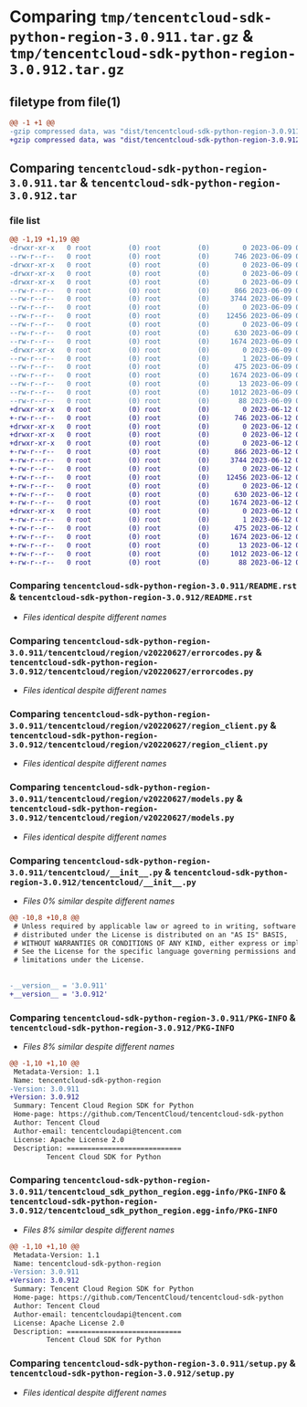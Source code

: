 # Comparing `tmp/tencentcloud-sdk-python-region-3.0.911.tar.gz` & `tmp/tencentcloud-sdk-python-region-3.0.912.tar.gz`

## filetype from file(1)

```diff
@@ -1 +1 @@
-gzip compressed data, was "dist/tencentcloud-sdk-python-region-3.0.911.tar", last modified: Fri Jun  9 02:25:09 2023, max compression
+gzip compressed data, was "dist/tencentcloud-sdk-python-region-3.0.912.tar", last modified: Mon Jun 12 03:09:55 2023, max compression
```

## Comparing `tencentcloud-sdk-python-region-3.0.911.tar` & `tencentcloud-sdk-python-region-3.0.912.tar`

### file list

```diff
@@ -1,19 +1,19 @@
-drwxr-xr-x   0 root         (0) root         (0)        0 2023-06-09 02:25:09.000000 tencentcloud-sdk-python-region-3.0.911/
--rw-r--r--   0 root         (0) root         (0)      746 2023-06-09 02:25:09.000000 tencentcloud-sdk-python-region-3.0.911/README.rst
-drwxr-xr-x   0 root         (0) root         (0)        0 2023-06-09 02:25:09.000000 tencentcloud-sdk-python-region-3.0.911/tencentcloud/
-drwxr-xr-x   0 root         (0) root         (0)        0 2023-06-09 02:25:09.000000 tencentcloud-sdk-python-region-3.0.911/tencentcloud/region/
-drwxr-xr-x   0 root         (0) root         (0)        0 2023-06-09 02:25:09.000000 tencentcloud-sdk-python-region-3.0.911/tencentcloud/region/v20220627/
--rw-r--r--   0 root         (0) root         (0)      866 2023-06-09 02:25:09.000000 tencentcloud-sdk-python-region-3.0.911/tencentcloud/region/v20220627/errorcodes.py
--rw-r--r--   0 root         (0) root         (0)     3744 2023-06-09 02:25:09.000000 tencentcloud-sdk-python-region-3.0.911/tencentcloud/region/v20220627/region_client.py
--rw-r--r--   0 root         (0) root         (0)        0 2023-06-09 02:25:09.000000 tencentcloud-sdk-python-region-3.0.911/tencentcloud/region/v20220627/__init__.py
--rw-r--r--   0 root         (0) root         (0)    12456 2023-06-09 02:25:09.000000 tencentcloud-sdk-python-region-3.0.911/tencentcloud/region/v20220627/models.py
--rw-r--r--   0 root         (0) root         (0)        0 2023-06-09 02:25:09.000000 tencentcloud-sdk-python-region-3.0.911/tencentcloud/region/__init__.py
--rw-r--r--   0 root         (0) root         (0)      630 2023-06-09 02:25:09.000000 tencentcloud-sdk-python-region-3.0.911/tencentcloud/__init__.py
--rw-r--r--   0 root         (0) root         (0)     1674 2023-06-09 02:25:09.000000 tencentcloud-sdk-python-region-3.0.911/PKG-INFO
-drwxr-xr-x   0 root         (0) root         (0)        0 2023-06-09 02:25:09.000000 tencentcloud-sdk-python-region-3.0.911/tencentcloud_sdk_python_region.egg-info/
--rw-r--r--   0 root         (0) root         (0)        1 2023-06-09 02:25:09.000000 tencentcloud-sdk-python-region-3.0.911/tencentcloud_sdk_python_region.egg-info/dependency_links.txt
--rw-r--r--   0 root         (0) root         (0)      475 2023-06-09 02:25:09.000000 tencentcloud-sdk-python-region-3.0.911/tencentcloud_sdk_python_region.egg-info/SOURCES.txt
--rw-r--r--   0 root         (0) root         (0)     1674 2023-06-09 02:25:09.000000 tencentcloud-sdk-python-region-3.0.911/tencentcloud_sdk_python_region.egg-info/PKG-INFO
--rw-r--r--   0 root         (0) root         (0)       13 2023-06-09 02:25:09.000000 tencentcloud-sdk-python-region-3.0.911/tencentcloud_sdk_python_region.egg-info/top_level.txt
--rw-r--r--   0 root         (0) root         (0)     1012 2023-06-09 02:25:09.000000 tencentcloud-sdk-python-region-3.0.911/setup.py
--rw-r--r--   0 root         (0) root         (0)       88 2023-06-09 02:25:09.000000 tencentcloud-sdk-python-region-3.0.911/setup.cfg
+drwxr-xr-x   0 root         (0) root         (0)        0 2023-06-12 03:09:55.000000 tencentcloud-sdk-python-region-3.0.912/
+-rw-r--r--   0 root         (0) root         (0)      746 2023-06-12 03:09:55.000000 tencentcloud-sdk-python-region-3.0.912/README.rst
+drwxr-xr-x   0 root         (0) root         (0)        0 2023-06-12 03:09:55.000000 tencentcloud-sdk-python-region-3.0.912/tencentcloud/
+drwxr-xr-x   0 root         (0) root         (0)        0 2023-06-12 03:09:55.000000 tencentcloud-sdk-python-region-3.0.912/tencentcloud/region/
+drwxr-xr-x   0 root         (0) root         (0)        0 2023-06-12 03:09:55.000000 tencentcloud-sdk-python-region-3.0.912/tencentcloud/region/v20220627/
+-rw-r--r--   0 root         (0) root         (0)      866 2023-06-12 03:09:55.000000 tencentcloud-sdk-python-region-3.0.912/tencentcloud/region/v20220627/errorcodes.py
+-rw-r--r--   0 root         (0) root         (0)     3744 2023-06-12 03:09:55.000000 tencentcloud-sdk-python-region-3.0.912/tencentcloud/region/v20220627/region_client.py
+-rw-r--r--   0 root         (0) root         (0)        0 2023-06-12 03:09:55.000000 tencentcloud-sdk-python-region-3.0.912/tencentcloud/region/v20220627/__init__.py
+-rw-r--r--   0 root         (0) root         (0)    12456 2023-06-12 03:09:55.000000 tencentcloud-sdk-python-region-3.0.912/tencentcloud/region/v20220627/models.py
+-rw-r--r--   0 root         (0) root         (0)        0 2023-06-12 03:09:55.000000 tencentcloud-sdk-python-region-3.0.912/tencentcloud/region/__init__.py
+-rw-r--r--   0 root         (0) root         (0)      630 2023-06-12 03:09:55.000000 tencentcloud-sdk-python-region-3.0.912/tencentcloud/__init__.py
+-rw-r--r--   0 root         (0) root         (0)     1674 2023-06-12 03:09:55.000000 tencentcloud-sdk-python-region-3.0.912/PKG-INFO
+drwxr-xr-x   0 root         (0) root         (0)        0 2023-06-12 03:09:55.000000 tencentcloud-sdk-python-region-3.0.912/tencentcloud_sdk_python_region.egg-info/
+-rw-r--r--   0 root         (0) root         (0)        1 2023-06-12 03:09:55.000000 tencentcloud-sdk-python-region-3.0.912/tencentcloud_sdk_python_region.egg-info/dependency_links.txt
+-rw-r--r--   0 root         (0) root         (0)      475 2023-06-12 03:09:55.000000 tencentcloud-sdk-python-region-3.0.912/tencentcloud_sdk_python_region.egg-info/SOURCES.txt
+-rw-r--r--   0 root         (0) root         (0)     1674 2023-06-12 03:09:55.000000 tencentcloud-sdk-python-region-3.0.912/tencentcloud_sdk_python_region.egg-info/PKG-INFO
+-rw-r--r--   0 root         (0) root         (0)       13 2023-06-12 03:09:55.000000 tencentcloud-sdk-python-region-3.0.912/tencentcloud_sdk_python_region.egg-info/top_level.txt
+-rw-r--r--   0 root         (0) root         (0)     1012 2023-06-12 03:09:55.000000 tencentcloud-sdk-python-region-3.0.912/setup.py
+-rw-r--r--   0 root         (0) root         (0)       88 2023-06-12 03:09:55.000000 tencentcloud-sdk-python-region-3.0.912/setup.cfg
```

### Comparing `tencentcloud-sdk-python-region-3.0.911/README.rst` & `tencentcloud-sdk-python-region-3.0.912/README.rst`

 * *Files identical despite different names*

### Comparing `tencentcloud-sdk-python-region-3.0.911/tencentcloud/region/v20220627/errorcodes.py` & `tencentcloud-sdk-python-region-3.0.912/tencentcloud/region/v20220627/errorcodes.py`

 * *Files identical despite different names*

### Comparing `tencentcloud-sdk-python-region-3.0.911/tencentcloud/region/v20220627/region_client.py` & `tencentcloud-sdk-python-region-3.0.912/tencentcloud/region/v20220627/region_client.py`

 * *Files identical despite different names*

### Comparing `tencentcloud-sdk-python-region-3.0.911/tencentcloud/region/v20220627/models.py` & `tencentcloud-sdk-python-region-3.0.912/tencentcloud/region/v20220627/models.py`

 * *Files identical despite different names*

### Comparing `tencentcloud-sdk-python-region-3.0.911/tencentcloud/__init__.py` & `tencentcloud-sdk-python-region-3.0.912/tencentcloud/__init__.py`

 * *Files 0% similar despite different names*

```diff
@@ -10,8 +10,8 @@
 # Unless required by applicable law or agreed to in writing, software
 # distributed under the License is distributed on an "AS IS" BASIS,
 # WITHOUT WARRANTIES OR CONDITIONS OF ANY KIND, either express or implied.
 # See the License for the specific language governing permissions and
 # limitations under the License.
 
 
-__version__ = '3.0.911'
+__version__ = '3.0.912'
```

### Comparing `tencentcloud-sdk-python-region-3.0.911/PKG-INFO` & `tencentcloud-sdk-python-region-3.0.912/PKG-INFO`

 * *Files 8% similar despite different names*

```diff
@@ -1,10 +1,10 @@
 Metadata-Version: 1.1
 Name: tencentcloud-sdk-python-region
-Version: 3.0.911
+Version: 3.0.912
 Summary: Tencent Cloud Region SDK for Python
 Home-page: https://github.com/TencentCloud/tencentcloud-sdk-python
 Author: Tencent Cloud
 Author-email: tencentcloudapi@tencent.com
 License: Apache License 2.0
 Description: ============================
         Tencent Cloud SDK for Python
```

### Comparing `tencentcloud-sdk-python-region-3.0.911/tencentcloud_sdk_python_region.egg-info/PKG-INFO` & `tencentcloud-sdk-python-region-3.0.912/tencentcloud_sdk_python_region.egg-info/PKG-INFO`

 * *Files 8% similar despite different names*

```diff
@@ -1,10 +1,10 @@
 Metadata-Version: 1.1
 Name: tencentcloud-sdk-python-region
-Version: 3.0.911
+Version: 3.0.912
 Summary: Tencent Cloud Region SDK for Python
 Home-page: https://github.com/TencentCloud/tencentcloud-sdk-python
 Author: Tencent Cloud
 Author-email: tencentcloudapi@tencent.com
 License: Apache License 2.0
 Description: ============================
         Tencent Cloud SDK for Python
```

### Comparing `tencentcloud-sdk-python-region-3.0.911/setup.py` & `tencentcloud-sdk-python-region-3.0.912/setup.py`

 * *Files identical despite different names*

